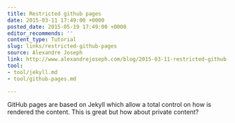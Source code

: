 ```yaml
---
title: Restricted github pages
date: 2015-03-11 17:49:00 +0000
posted_date: 2015-05-19 17:49:00 +0000
editor_recommends: ''
content_type: Tutorial
slug: links/restricted-github-pages
source: Alexandre Joseph
link: http://www.alexandrejoseph.com/blog/2015-03-11-restricted-github-pages.html
tool:
- tool/jekyll.md
- tool/github-pages.md

---
```

GitHub pages are based on Jekyll which allow a total control on how is rendered the content. This is great but how about private content?



